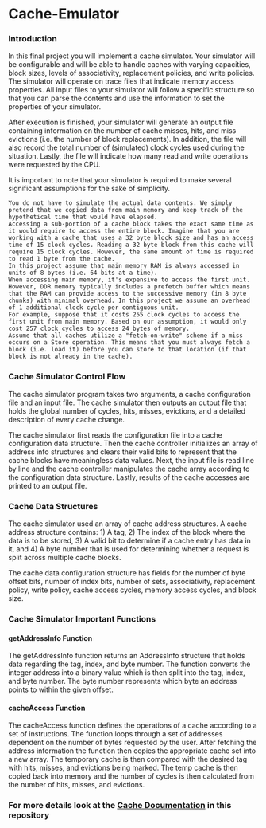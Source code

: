 # Cache-Emulator

### Introduction

In this final project you will implement a cache simulator. Your simulator will be configurable and will be able to handle caches with varying capacities, block sizes, levels of associativity, replacement policies, and write policies. The simulator will operate on trace files that indicate memory access properties. All input files to your simulator will follow a specific structure so that you can parse the contents and use the information to set the properties of your simulator.

After execution is finished, your simulator will generate an output file containing information on the number of cache misses, hits, and miss evictions (i.e. the number of block replacements). In addition, the file will also record the total number of (simulated) clock cycles used during the situation. Lastly, the file will indicate how many read and write operations were requested by the CPU.

It is important to note that your simulator is required to make several significant assumptions for the sake of simplicity.

    You do not have to simulate the actual data contents. We simply pretend that we copied data from main memory and keep track of the hypothetical time that would have elapsed.
    Accessing a sub-portion of a cache block takes the exact same time as it would require to access the entire block. Imagine that you are working with a cache that uses a 32 byte block size and has an access time of 15 clock cycles. Reading a 32 byte block from this cache will require 15 clock cycles. However, the same amount of time is required to read 1 byte from the cache.
    In this project assume that main memory RAM is always accessed in units of 8 bytes (i.e. 64 bits at a time).
    When accessing main memory, it's expensive to access the first unit. However, DDR memory typically includes a prefetch buffer which means that the RAM can provide access to the successive memory (in 8 byte chunks) with minimal overhead. In this project we assume an overhead of 1 additional clock cycle per contiguous unit.
    For example, suppose that it costs 255 clock cycles to access the first unit from main memory. Based on our assumption, it would only cost 257 clock cycles to access 24 bytes of memory.
    Assume that all caches utilize a "fetch-on-write" scheme if a miss occurs on a Store operation. This means that you must always fetch a block (i.e. load it) before you can store to that location (if that block is not already in the cache).


### Cache Simulator Control Flow

The cache simulator program takes two arguments, a cache configuration file and an input file. The cache simulator then outputs an output file that holds the global number of cycles, hits, misses, evictions, and a detailed description of every cache change. 


The cache simulator first reads the configuration file into a cache configuration data structure. Then the cache controller initializes an array of address info structures and clears their valid bits to represent that the cache blocks have meaningless data values.  Next, the input file is read line by line and the cache controller manipulates the cache array according to the configuration data structure. Lastly, results of the cache accesses are printed to an output file.
### Cache Data Structures

The cache simulator used an array of cache address structures. A cache address structure contains: 1) A tag, 2) The index of the block where the data is to be stored, 3) A valid bit to determine if a cache entry has data in it, and 4) A byte number that is used for determining whether a request is split across multiple cache blocks. 

The cache data configuration structure has fields for the number of byte offset bits, number of index bits, number of sets, associativity, replacement policy, write policy, cache access cycles, memory access cycles, and block size. 

### Cache Simulator Important Functions
#### getAddressInfo Function
The getAddressInfo function returns an AddressInfo structure that holds data regarding the tag, index, and byte number. The function converts the integer address into a binary value which is then split into the tag, index, and byte number. The byte number represents which byte an address points to within the given offset. 
#### cacheAccess Function
The cacheAccess function defines the operations of a cache according to a set of instructions. The function loops through a set of addresses dependent on the number of bytes requested by the user. After fetching the address information the function then copies the appropriate cache set into a new array. The temporary cache is then compared with the desired tag with hits, misses, and evictions being marked. The temp cache is then copied back into memory and the number of cycles is then calculated from the number of hits, misses, and evictions.
### For more details look at the [Cache Documentation](https://github.com/matsumon/Cache-Emulator/blob/main/Cache%20Documentation.pdf) in this repository
